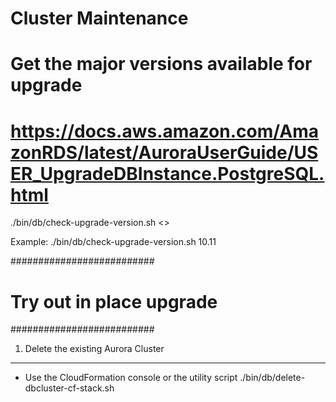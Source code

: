 # Cluster Maintenance

# Get the major versions available for upgrade
# https://docs.aws.amazon.com/AmazonRDS/latest/AuroraUserGuide/USER_UpgradeDBInstance.PostgreSQL.html

./bin/db/check-upgrade-version.sh  <<current PG version>>

Example: ./bin/db/check-upgrade-version.sh  10.11

##########################
# Try out in place upgrade
##########################

1. Delete the existing Aurora Cluster
-------------------------------------
* Use the CloudFormation console or the utility script
./bin/db/delete-dbcluster-cf-stack.sh

